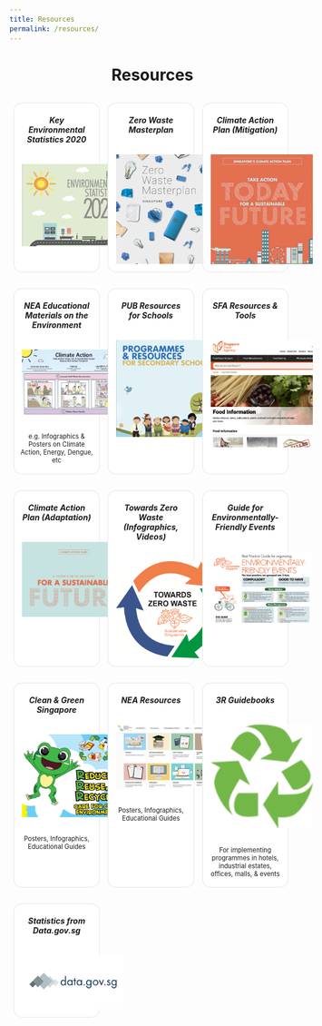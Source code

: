 ```yaml
---
title: Resources
permalink: /resources/
---
```


<style>
/*--------------------------------------------------------------
DAVID: START OF ISSUES PAGE CARDS FLEXBOX LAYOUT AND STYLES
--------------------------------------------------------------*/
/* refrain from using pure img selector as it changes the MSE logo size */

#resources-container > div > div > a > img {
    display: block;
    border: 0;
    max-width: 180px;
    max-height: auto;
    padding: 1em;
    border-radius: 15px 15px 0px 0px;
}

.card {
    flex: 1 0 500px;
    box-sizing: border-box;
    margin: 1em 0.5em;
    background: white;
    margin-bottom: 1em;
    border: 0.13em solid rgba(0,0,0,.1);
    border-radius: 15px;
    /* box-shadow: 2px 2px 6px 0px  rgba(0,0,0,0.3); */
}

.card a {
    color: inherit;
    text-decoration: none; /* no underline */
}

.card p,
.card-content h5 {
    padding: 1em;
    margin-top: 0.5em;
    margin-bottom: .5em;
    /* font-weight: bold; */
    color: inherit;
    text-decoration: none;
}

.card:hover {
    transition: all 0s ease-out;
    box-shadow: 0px 4px 8px rgba(38, 38, 38, 0.2);
    top: -4px;
    border: 2px solid #cccccc;
    background-color: white;
}

.card a:hover {
    color: black;
    text-decoration: none; /* no underline */
}

/* Flexbox stuff */

.cards {
    display: flex;
    flex-wrap: wrap;
    margin: 0 auto;
    /* padding: 0 1em; */
    text-align: center;
 }

@media screen and (min-width: 40em) {
  .card {
    max-width: calc(50% -  1em);
  }
}

@media screen and (min-width: 60em) {
  .card {
    max-width: calc(33% - 1em);
  }
}

@media screen and (min-width: 52em) {
  .img {
    max-width: 52em;
  }
}

@media screen and (max-width : 480px) {
	.card { 
    max-width: 100%; }
}

/*--------------------------------------------------------------
DAVID: END OF ISSUES PAGE CARDS FLEXBOX LAYOUT AND STYLES
--------------------------------------------------------------*/
</style>

<div id="resources-container">
<h1 style="text-align:center"><b>Resources</b></h1>
<div class="cards">
    <div class="card">
        <a href="/resources/key-environmental-statistics.pdf">
            <div class="card-content">
            <h5>Key Environmental Statistics 2020</h5>
            </div>
          <img src="/images/key-environmental-statistics.png" style="width:300px;">
        </a>
    </div>
    <div class="card">
        <a href="/resources/zero-waste-masterplan.pdf">
            <div class="card-content">
            <h5>Zero Waste Masterplan</h5>
            </div>
        <img src="/images/zero-waste-masterplan.png" style="width:max-content;">
<!-- <p>The Zero Waste Masterplan sets a new waste reduction target for Singapore – to reduce the waste sent to Semakau Landfill each day by 30% by 2030. This will help to extend Semakau Landfill’s lifespan beyond 2035, when it is estimated to reach capacity. Find out what other efforts we are pursuing to build climate, resource and economic resilience in Singapore!</p> -->
        </a>
    </div>
    <div class="card">
        <a href="/resources/climate-action-plan.pdf">
            <div class="card-content">
                <h5> Climate Action Plan (Mitigation) </h5>
            </div>
          <img src="/images/climate-action-plan.jpg" style="width:300px;">
        </a>
    </div>
    <div class="card">
        <a href="https://www.nea.gov.sg/corporate-functions/resources/educational-materials/posters">
            <div class="card-content">
                <h5>NEA Educational Materials on the Environment</h5>
            </div>
        <img src="/images/nea-resources-poster.png" style="width:300px;"> 
        <p style="text-align: center; font-size: 0.8em;">e.g. Infographics & Posters on Climate Action, Energy, Dengue, etc</p>
        </a>
    </div>
    <div class="card">
        <a href="https://www.pub.gov.sg/getinvolved/schools/resources/">
            <div class="card-content">
                <h5>PUB Resources for Schools</h5>
            </div>
        <img src="/images/pub-resources.png" style="width:300px;"> 
        </a>
    </div>
    <div class="card">
        <a href="https://www.sfa.gov.sg/tools-and-resources">
            <div class="card-content">
                <h5>SFA Resources & Tools</h5>
            </div>
        <img src="/images/sfa-resources.png" style="width:300px;"> 
        </a>
    </div>
    <div class="card">
        <a href="https://www.nccs.gov.sg/docs/default-source/publications/a-climate-resilient-singapore-for-a-sustainable-future.pdf">
            <div class="card-content">
                <h5>Climate Action Plan (Adaptation)</h5>
                <!-- The latest publications of Singapore’s Climate Action Plan provides an update and summary of Singapore’s mitigation and adaptation plans. It sets out how Singapore intends to reduce greenhouse gas emissions and increase our energy efficiency to meet our 2030 climate pledge, and how Singapore may be affected by climate change and our strategy to prepare for them. -->
            </div>
        <img src="/images/climate-action-plan2.png" style="width:300px;"> 
        </a>
    </div>
    <div class="card">
        <a href="https://www.towardszerowaste.gov.sg/resources/">
            <div class="card-content">
                <h5>Towards Zero Waste (Infographics, Videos)</h5>
            </div>
        <img src="/images/towards-zero-waste.png" style="width:300px;">
        </a>
    </div>
    <div class="card">
        <a href="/https://www.mse.gov.sg/docs/default-source/default-document-library/faq/guide-to-implementing-environmentally-friendly-best-practices-for-events.pdf">
            <div class="card-content">
                <h5>Guide for Environmentally-Friendly Events</h5>
            </div>
        <img src="/images/events-resources.png" style="width:300px;">
        </a>
    </div>
    <div class="card">
        <a href="https://www.cgs.gov.sg/resources">
            <div class="card-content">
                <h5>Clean & Green Singapore</h5>
            </div>
        <img src="/images/cgs-resources.jpeg" style="width:300px;">
        <p style="text-align: center; font-size: 0.8em;">Posters, Infographics, Educational Guides</p>
        </a>
    </div>
    <div class="card">
        <a href="https://www.nea.gov.sg/corporate-functions/resources">
            <div class="card-content">
                <h5>NEA Resources</h5>
            </div>
        <img src="/images/nea-resources.png" style="width:300px;">
        <p style="text-align: center; font-size: 0.8em;">Posters, Infographics, Educational Guides</p>
        </a>
    </div>
    <div class="card">
        <a href="https://www.nea.gov.sg/our-services/waste-management/3r-programmes-and-resources/waste-minimisation-and-recycling">
            <div class="card-content">
                <h5>3R Guidebooks</h5>
            </div>
        <img src="/images/3r-resources.png" style="width:300px;">
        <p style="text-align: center; font-size: 0.8em;">For implementing programmes in hotels, industrial estates, offices, malls, & events</p>
        </a>
    </div>
    <div class="card">
        <a href="https://data.gov.sg/">
            <div class="card-content">
                <h5>Statistics from Data.gov.sg</h5>
            </div>
        <img src="/images/data-resources.png" style="width:300px;">
        </a>
    </div>
</div>
<!-- container end dic -->
</div>
